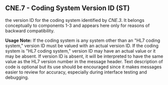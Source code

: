## CNE.7 - Coding System Version ID (ST)

the version ID for the coding system identified by _CNE.3_. It belongs conceptually to components 1-3 and appears here only for reasons of backward compatibility.

**Usage Note:** If the coding system is any system other than an "HL7 coding system," version ID must be valued with an actual version ID. If the coding system is "HL7 coding system," version ID may have an actual value or it may be absent. If version ID is absent, it will be interpreted to have the same value as the HL7 version number in the message header. Text description of code is optional but its use should be encouraged since it makes messages easier to review for accuracy, especially during interface testing and debugging.
